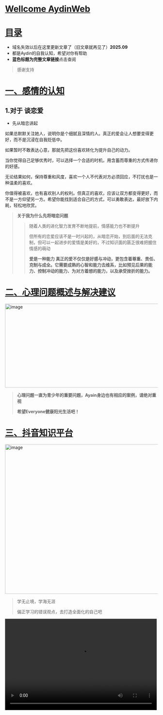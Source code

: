 # [Wellcome AydinWeb](https://github.com/Aydin0118)

# [目录](目录.md)

* 域名失效以后在这里更新文章了（旧文章就再见了）**2025.09**
* 都是Aydin的自我认知，希望对你有帮助
* **蓝色标题为完整文章链接**点击查阅
>感谢支持


# [一、感情的认知](01.md)


## **1.对于 谈恋爱**

* 先从暗恋讲起
  
如果总默默关注她人，说明你是个细腻且深情的人。​​真正的爱会让人想要变得更好，而不是沉浸在自我贬低中​​。

如果暂时不敢表达心意，那就先把这份喜欢转化为​​提升自己的动力​​。

当你觉得自己足够优秀时，可以选择一个合适的时机，用​​含蓄而尊重的方式​​传递你的好感。

无论结果如何，​​保持尊重和风度​​，喜欢一个人不代表对方必须回应，不打扰也是一种温柔的喜欢。

你值得被喜欢，也有喜欢别人的权利。但真正的喜欢，应该让双方都变得更好，而不是一方仰望另一方。希望你能找到适合自己的方式，可以勇敢表达，最好放下内耗，轻松地欣赏。




>**关于我为什么先将暗恋问题**
>>随着人类的进化智力发育不断地提前，情感能力也不断提升
>>
>>但所有的恋爱应该不是一时兴起的，从暗恋开始，到后面的无法克制，但可以一起进步的爱情是美好的，不过知识面的匮乏很难把握住情感的萌动
>>
>>**爱是一种能力
真正的爱不仅仅是好感与冲动，更包含着​​尊重、责任、克制与成全​​
。它需要成熟的心智和能力去维系，比如​​预见后果的能力、控制冲动的能力、为对方着想的能力，以及承受挫折的能力​​
。**


# [二、心理问题概述与解决建议](心理问题.md)
<img width="894" height="276" alt="image" src="https://github.com/user-attachments/assets/bd7981ca-4357-4200-9ddf-fafbe9c919c8" />

>**心理问题一直为青少年的重要问题，Ayain身边也有相应的案例，请绝对重视**
>
>**希望Everyone健康阳光生活吧！**
>


# [三、抖音知识平台](抖音学习.md)

<img width="1045" height="492" alt="image" src="https://github.com/user-attachments/assets/5f2988f5-7883-4219-97b2-d430c77bc641" />


>学无止境，学海无涯
>
>偏正学习的错误观点，去打造全面化的自己吧



<video src="https://v26-web.douyinvod.com/dc8dde2155f145b26cbcd9dc431c966d/68e17ea9/video/tos/cn/tos-cn-ve-15/oosFEABxQe9DtprWmfhRsIujnUKXlDQ4rxEgAA/?a=6383&br=171&bt=171&btag=c0000e00038000&cd=0%7C0%7C0%7C3&ch=26&cquery=100H_100K_100o_100w_100B&cr=3&cs=0&cv=1&dr=0&ds=6&dy_q=1759570599&feature_id=46a7bb47b4fd1280f3d3825bf2b29388&ft=4TMWc6DhppftakLBEsA.C_fauVq0InRlh9Gc6BIb2S8K2QdHDDRj_aNeq37qousZ.&is_ssr=1&l=202510041736394281FFDDD0E1F36BC136&lr=all&mime_type=video_mp4&qs=12&rc=Ozc6ZWlpaWgzOTZmMzo1ZkBpM3A6Zmo5cm9oeDMzNGkzM0BfMTEzYy9hXzAxNTA1YTBiYSMuZWpoMmRraGtgLS1kLTBzcw%3D%3D&__vid=7471169145766169891"  width="500" height="300">


